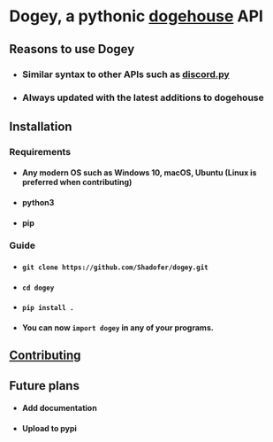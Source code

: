 # Dogey, a pythonic <a href='https://github.com/benawad/dogehouse'>dogehouse</a> API

## Reasons to use Dogey

* ### Similar syntax to other APIs such as [discord.py](https://github.com/Rapptz/discord.py)

* ### Always updated with the latest additions to dogehouse

## Installation

### Requirements

* #### Any modern OS such as Windows 10, macOS, Ubuntu (Linux is preferred when contributing)

* #### python3

* #### pip

### Guide

* #### ```git clone https://github.com/Shadofer/dogey.git```

* #### ```cd dogey```

* #### ```pip install .```

* #### You can now ```import dogey``` in any of your programs.

## [Contributing](https://github.com/Shadofer/dogey/blob/testing/CONTRIBUTING.md)

## Future plans

* #### Add documentation

* #### Upload to pypi